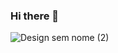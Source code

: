 ### Hi there 👋

![Design sem nome (2)](https://user-images.githubusercontent.com/93937958/169820008-4b149a0f-646e-4aa1-b8e8-831f0437b34a.gif)
